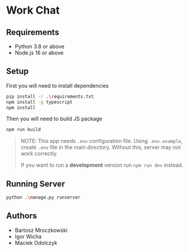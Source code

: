 # Work Chat


## Requirements
- Python 3.8 or above
- Node.js 16 or above 

## Setup
First you will need to install dependencies
```bash
pip install -r .\requirements.txt
npm install -g typescript
npm install
```

Then you will need to build JS package
```bash
npm run build
```

> NOTE: This app needs `.env` configuration file. Using `.env.example`, create `.env` file in the main directory. Without this, server may not work correctly.
>
> If you want to run a **development** version run `npm run dev` instead.

## Running Server
```bash
python .\manage.py runserver
```

## Authors
- Bartosz Mroczkowski
- Igor Wicha
- Maciek Odolczyk